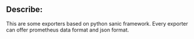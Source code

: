 ## Describe:

This are some exporters based on python sanic framework. Every exporter can offer prometheus data format and json format.
